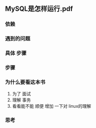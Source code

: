 ## MySQL是怎样运行.pdf

### 依赖


### 遇到的问题


### 具体 步骤


### 步骤

### 为什么要看这本书
1. 为了 面试
2. 理解 事务
3. 看看能不能 顺便 增加 一下对 linux的理解


### 思考
